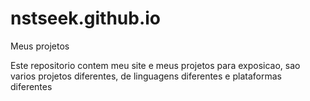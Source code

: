 # nstseek.github.io
Meus projetos

Este repositorio contem meu site e meus projetos para exposicao, sao varios projetos diferentes, de linguagens diferentes e plataformas diferentes
